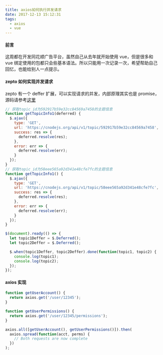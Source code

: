 ```yaml
---
title: axios如何执行并发请求
date: 2017-12-13 15:12:31
tags: 
  - axios
  - vue
---
```


#### 前言

这周都在开发同花顺广告平台，虽然自己从去年就开始使用 vue，但是很多和 vue 绑定使用的包都只会些基本语法。所以只能用一次记录一次，希望帮助自己回忆，也能给别人一点提示。

#### zepto 如何实现并发请求

zepto 有一个 deffer 扩展，可以实现请求的并发，内部原理其实也是 promise，源码请参考[这里](https://github.com/madrobby/zepto/blob/master/src/deferred.js)

```js
// 获取topic_id为592917b59e32cc84569a7458的主题信息
function getTopicInfo1(deferred) {
  $.ajax({
    type: 'GET',
    url: 'https://cnodejs.org/api/v1/topic/592917b59e32cc84569a7458',
    success: res => {
      deferred.resolve(res);
    },
    error: err => {
      deferred.resolve(err);
    }
  });
}
// 获取topic_id为58eee565a92d341e48cfe7fc的主题信息
function getTopicInfo1() {
  $.ajax({
    type: 'GET',
    url: 'https://cnodejs.org/api/v1/topic/58eee565a92d341e48cfe7fc',
    success: res => {
      deferred.resolve(res);
    },
    error: err => {
      deferred.resolve(err);
    }
  });
}

$(document).ready(() => {
  let topic1Deffer = $.Deferred();
  let topic2Deffer = $.Deferred();

  $.when(topic1Deffer, topic2Deffer).done(function(topic1, topic2) {
    console.log(topic1);
    console.log(topic2);
  });
});
```

#### axios 实现

```js
function getUserAccount() {
  return axios.get('/user/12345');
}

function getUserPermissions() {
  return axios.get('/user/12345/permissions');
}

axios.all([getUserAccount(), getUserPermissions()]).then(
  axios.spread(function(acct, perms) {
    // Both requests are now complete
  })
);
```
